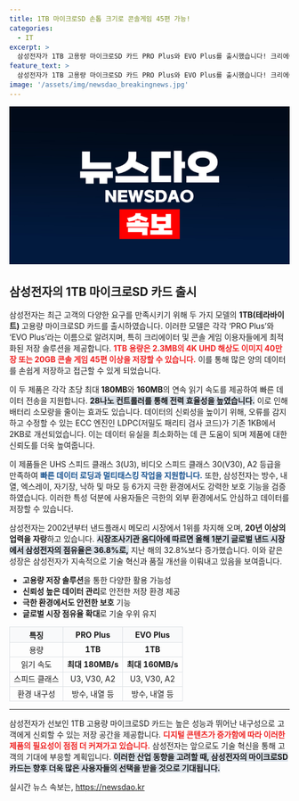 ```yaml
---
title: 1TB 마이크로SD 손톱 크기로 콘솔게임 45편 가능!
categories:
  - IT
excerpt: >
  삼성전자가 1TB 고용량 마이크로SD 카드 PRO Plus와 EVO Plus를 출시했습니다! 크리에이터와 게임 이용자에게 최적화된 성능과 안정성, 뛰어난 속도로 데이터를 안전하게 저장하세요. 
feature_text: >
  삼성전자가 1TB 고용량 마이크로SD 카드 PRO Plus와 EVO Plus를 출시했습니다! 크리에이터와 게임 이용자에게 최적화된 성능과 안정성, 뛰어난 속도로 데이터를 안전하게 저장하세요. 
image: '/assets/img/newsdao_breakingnews.jpg'
---
```


<p><img src="/assets/img/newsdao_breakingnews.jpg" alt="cryptoinkorea 속보" /></p>

<h2 data-ke-size="size26">삼성전자의 1TB 마이크로SD 카드 출시</h2>

<p data-ke-size="size16">삼성전자는 최근 고객의 다양한 요구를 만족시키기 위해 두 가지 모델의 <b>1TB(테라바이트)</b> 고용량 마이크로SD 카드를 출시하였습니다. 이러한 모델은 각각 ‘PRO Plus’와 ‘EVO Plus’라는 이름으로 알려지며, 특히 크리에이터 및 콘솔 게임 이용자들에게 최적화된 저장 솔루션을 제공합니다. <b><span style="color: #ee2323;">1TB 용량은 2.3MB의 4K UHD 해상도 이미지 40만 장 또는 20GB 콘솔 게임 45편 이상을 저장할 수 있습니다.</span></b> 이를 통해 많은 양의 데이터를 손쉽게 저장하고 접근할 수 있게 되었습니다.</p>

<p data-ke-size="size16">이 두 제품은 각각 초당 최대 <b>180MB</b>와 <b>160MB</b>의 연속 읽기 속도를 제공하여 빠른 데이터 전송을 지원합니다. <b><span style="background-color: #21538527;">28나노 컨트롤러를 통해 전력 효율성을 높였습니다.</span></b> 이로 인해 배터리 소모량을 줄이는 효과도 있습니다. 데이터의 신뢰성을 높이기 위해, 오류를 감지하고 수정할 수 있는 ECC 엔진인 LDPC(저밀도 패리티 검사 코드)가 기존 1KB에서 2KB로 개선되었습니다. 이는 데이터 유실을 최소화하는 데 큰 도움이 되며 제품에 대한 신뢰도를 더욱 높여줍니다.</p>

<p data-ke-size="size16">이 제품들은 UHS 스피드 클래스 3(U3), 비디오 스피드 클래스 30(V30), A2 등급을 만족하여 <b><span style="color: #1a5490;">빠른 데이터 로딩과 멀티태스킹 작업을 지원합니다.</span></b> 또한, 삼성전자는 방수, 내열, 엑스레이, 자기장, 낙하 및 마모 등 6가지 극한 환경에서도 강력한 보호 기능을 검증하였습니다. 이러한 특성 덕분에 사용자들은 극한의 외부 환경에서도 안심하고 데이터를 저장할 수 있습니다.</p>

<p data-ke-size="size16">삼성전자는 2002년부터 낸드플래시 메모리 시장에서 1위를 차지해 오며, <b>20년 이상의 업력을 자랑</b>하고 있습니다. <b><span style="background-color: #21538527;">시장조사기관 옴디아에 따르면 올해 1분기 글로벌 낸드 시장에서 삼성전자의 점유율은 36.8%로,</span></b> 지난 해의 32.8%보다 증가했습니다. 이와 같은 성장은 삼성전자가 지속적으로 기술 혁신과 품질 개선을 이뤄내고 있음을 보여줍니다.</p>

<ul>
    <li><b>고용량 저장 솔루션</b>을 통한 다양한 활용 가능성</li>
    <li><b>신뢰성 높은 데이터 관리</b>로 안전한 저장 환경 제공</li>
    <li><b>극한 환경에서도 안전한 보호</b> 기능</li>
    <li><b>글로벌 시장 점유율 확대</b>로 기술 우위 유지</li>
</ul>

<table style="width:100%; border-collapse: collapse;">
    <tr>
        <th style="text-align: center; background-color: #f8f9fa; border: 1px solid #dee2e6;">특징</th>
        <th style="text-align: center; background-color: #f8f9fa; border: 1px solid #dee2e6;">PRO Plus</th>
        <th style="text-align: center; background-color: #f8f9fa; border: 1px solid #dee2e6;">EVO Plus</th>
    </tr>
    <tr>
        <td style="text-align: center; border: 1px solid #dee2e6;">용량</td>
        <td style="text-align: center; border: 1px solid #dee2e6;"><b>1TB</b></td>
        <td style="text-align: center; border: 1px solid #dee2e6;"><b>1TB</b></td>
    </tr>
    <tr>
        <td style="text-align: center; border: 1px solid #dee2e6;">읽기 속도</td>
        <td style="text-align: center; border: 1px solid #dee2e6;"><b>최대 180MB/s</b></td>
        <td style="text-align: center; border: 1px solid #dee2e6;"><b>최대 160MB/s</b></td>
    </tr>
    <tr>
        <td style="text-align: center; border: 1px solid #dee2e6;">스피드 클래스</td>
        <td style="text-align: center; border: 1px solid #dee2e6;">U3, V30, A2</td>
        <td style="text-align: center; border: 1px solid #dee2e6;">U3, V30, A2</td>
    </tr>
    <tr>
        <td style="text-align: center; border: 1px solid #dee2e6;">환경 내구성</td>
        <td style="text-align: center; border: 1px solid #dee2e6;">방수, 내열 등</td>
        <td style="text-align: center; border: 1px solid #dee2e6;">방수, 내열 등</td>
    </tr>
</table>

<hr />

<p data-ke-size="size16">삼성전자가 선보인 1TB 고용량 마이크로SD 카드는 높은 성능과 뛰어난 내구성으로 고객에게 신뢰할 수 있는 저장 공간을 제공합니다. <b><span style="color: #ee2323;">디지털 콘텐츠가 증가함에 따라 이러한 제품의 필요성이 점점 더 커져가고 있습니다.</span></b> 삼성전자는 앞으로도 기술 혁신을 통해 고객의 기대에 부응할 계획입니다. <b><span style="background-color: #21538527;">이러한 산업 동향을 고려할 때, 삼성전자의 마이크로SD 카드는 향후 더욱 많은 사용자들의 선택을 받을 것으로 기대됩니다.</span></b></p>

<p data-ke-size="size16"></p>
실시간 뉴스 속보는, <a href="https://newsdao.kr" rel="dofollow">https://newsdao.kr</a>


